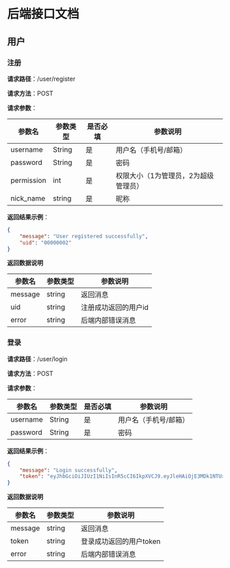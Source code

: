 # 后端接口文档


## 用户

### 注册

**请求路径**：/user/register

**请求方法**：POST

**请求参数**：

| 参数名  | 参数类型 | 是否必填 | 参数说明     |
| --------- | -------- | -------- | ------------ |
| username  | String   | 是       | 用户名（手机号/邮箱） |
| password  | String   | 是       | 密码         |
| permission | int | 是 | 权限大小（1为管理员，2为超级管理员） |
| nick_name | string | 是 | 昵称 |

**返回结果示例**：

```json
{
    "message": "User registered successfully",
    "uid": "00000002"
}
```

**返回数据说明**

| 参数名  | 参数类型 | 参数说明             |
| ------- | -------- | -------------------- |
| message | string   | 返回消息             |
| uid     | string   | 注册成功返回的用户id |
| error   | string   | 后端内部错误消息     |

### 登录

**请求路径**：/user/login

**请求方法**：POST

**请求参数**：

| 参数名  | 参数类型 | 是否必填 | 参数说明     |
| --------- | -------- | -------- | ------------ |
| username  | String   | 是       | 用户名（手机号/邮箱） |
| password  | String   | 是       | 密码         |

**返回结果示例**：

```json
{
    "message": "Login successfully",
    "token": "eyJhbGciOiJIUzI1NiIsInR5cCI6IkpXVCJ9.eyJleHAiOjE3MDk1NTUxMjEsInN1YiI6IjAwMDAwMDAyIn0.hvz-Xp9kfhVNsCy6Q9nhS9wM8-c-DgJJ8PLcME17Fto"
}
```

**返回数据说明**

| 参数名  | 参数类型 | 参数说明                |
| ------- | -------- | ----------------------- |
| message | string   | 返回消息                |
| token   | string   | 登录成功返回的用户token |
| error   | string   | 后端内部错误消息        |